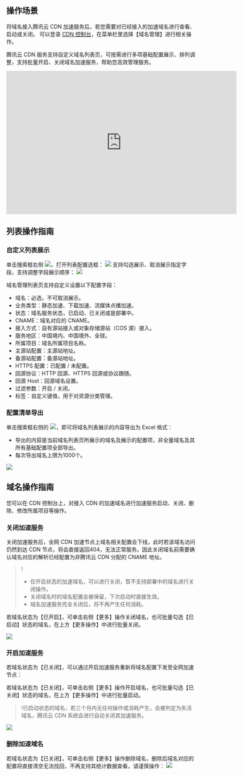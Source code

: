 ## 操作场景

将域名接入腾讯云 CDN 加速服务后，若您需要对已经接入的加速域名进行查看、启动或关闭。
可以登录 [CDN 控制台](https://console.cloud.tencent.com/cdn)，在菜单栏里选择【域名管理】进行相关操作。

腾讯云 CDN 服务支持自定义域名列表页，可按需进行多项基础配置展示、排列调整，支持批量开启、关闭域名加速服务，帮助您高效管理服务。

<iframe src="https://cloud.tencent.com/edu/learning/quick-play/2209-31079?source=gw.doc.media&amp;withPoster=1&amp;notip=1" allowfullscreen="true" style="border-width: 0px; border-style: none; box-sizing: border-box; list-style: inherit; display: block; width: 610px; height: 380px;"></iframe>

## 列表操作指南

### 自定义列表展示

单击搜索框右侧 <img src ="https://main.qcloudimg.com/raw/c8528c5a51cbea35ecb7e0414b51267e.png" style ="margin:0" data-nonescope="true">，打开列表配置选框：
![](https://main.qcloudimg.com/raw/3dbac8d4262c829f579ef76273919ad1.png)
支持勾选展示、取消展示指定字段，支持调整字段展示顺序：
![](https://main.qcloudimg.com/raw/edb173aebfb2c7550dd9997a37c818b2.png)

域名管理列表页支持自定义设置以下配置字段：

- 域名：必选，不可取消展示。
- 业务类型：静态加速、下载加速、流媒体点播加速。
- 状态：域名服务状态，已启动、已关闭或是部署中。
- CNAME：域名对应的 CNAME。
- 接入方式：自有源站接入或对象存储源站（COS 源）接入。
- 服务地区：中国境内、中国境外、全球。
- 所属项目：域名所属项目名称。
- 主源站配置：主源站地址。
- 备源站配置：备源站地址。
- HTTPS 配置：已配置 / 未配置。
- 回源协议：HTTP 回源、HTTPS 回源或协议跟随。
- 回源 Host：回源域名设置。
- 过滤参数：开启 / 关闭。
- 标签：自定义键值，用于对资源分类管理。

### 配置清单导出

单击搜索框右侧的 <img src ="https://main.qcloudimg.com/raw/16b5654ecd298d7cadc63b243413a31d.png" style ="margin:0" data-nonescope="true">，即可将域名列表展示的内容导出为 Excel 格式：

- 导出的内容是当前域名列表页所展示的域名及展示的配置项，非全量域名及其所有基础配置项全部导出。
- 每次导出域名上限为1000个。

![](https://main.qcloudimg.com/raw/10ad5d5f7f974d5f8a21e5c5241762d4.png)
## 域名操作指南

您可以在 CDN 控制台上，对接入 CDN 的加速域名进行加速服务启动、关闭、删除、修改所属项目等操作。

<span ID="close"></span>
### 关闭加速服务

关闭加速服务后，全网 CDN 加速节点上域名相关配置会下线，此时若该域名访问仍然到达 CDN 节点，将会直接返回404，无法正常服务。因此关闭域名前需要确认域名对应的解析已经配置为非腾讯云 CDN 分配的 CNAME 地址。

> !
> - 仅开启状态的加速域名，可以进行关闭，暂不支持部署中的域名进行关闭操作。
> - 关闭域名时的域名配置会被保留，下次启动时直接生效。
> - 域名加速服务完全关闭后，将不再产生任何消耗。

若域名状态为【已开启】，可单击右侧【更多】操作关闭域名，也可批量勾选【已启动】状态的域名，在上方【更多操作】中进行批量关闭。

![](https://main.qcloudimg.com/raw/c6c3013a9ba77fba84e40c5ccc7fd3ee.png)

### 开启加速服务

若域名状态为【已关闭】，可以通过开启加速服务重新将域名配置下发至全网加速节点：

若域名状态为【已关闭】，可单击右侧【更多】操作开启域名，也可批量勾选【已关闭】状态的域名，在上方【更多操作】中进行批量启动。

> !已启动状态的域名，若三个月内无任何操作或消耗产生，会被判定为失活域名，腾讯云 CDN 系统会进行自动关闭其加速服务。

![](https://main.qcloudimg.com/raw/a19e64c34db7e267d3cdcbdac5783c17.png)


<span ID ="del"></span>
### 删除加速域名

若域名状态为【已关闭】，可单击右侧【更多】操作删除域名，删除后域名对应的配置将直接清空无法找回，不再支持其统计数据查看，请谨慎操作：
![](https://main.qcloudimg.com/raw/a0a2a02cb144204debb8ce36021f9deb.png)
